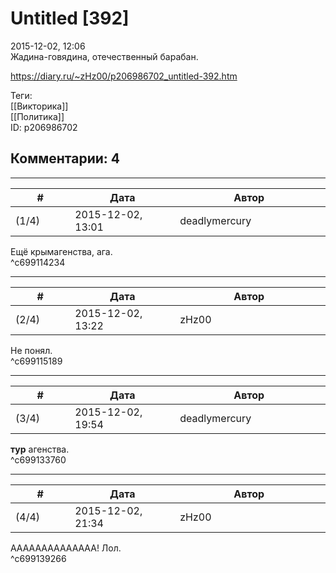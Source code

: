Untitled [392]
==============

  
2015-12-02, 12:06  
 Жадина-говядина, отечественный барабан.   
  
<https://diary.ru/~zHz00/p206986702_untitled-392.htm>  
  
Теги:  
[[Викторика]]  
[[Политика]]  
ID: p206986702  


Комментарии: 4
--------------

  


---



|         #         |              Дата              |                     Автор                     |           ID           |
| --- | --- | --- | --- |
| (1/4) | 2015-12-02, 13:01 | deadlymercury | c699114234 |

  
 Ещё крымагенства, ага.   
 ^c699114234

---



|         #         |              Дата              |                     Автор                     |           ID           |
| --- | --- | --- | --- |
| (2/4) | 2015-12-02, 13:22 | zHz00 | c699115189 |

  
 Не понял.   
 ^c699115189

---



|         #         |              Дата              |                     Автор                     |           ID           |
| --- | --- | --- | --- |
| (3/4) | 2015-12-02, 19:54 | deadlymercury | c699133760 |

  
  **тур**  агенства.   
 ^c699133760

---



|         #         |              Дата              |                     Автор                     |           ID           |
| --- | --- | --- | --- |
| (4/4) | 2015-12-02, 21:34 | zHz00 | c699139266 |

  
 АААААААААААААА! Лол.   
 ^c699139266